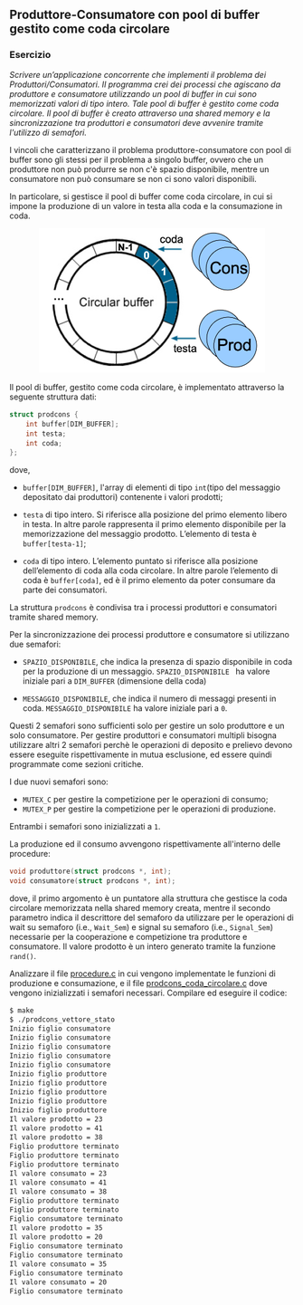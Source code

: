 ## Produttore-Consumatore con pool di buffer gestito come coda circolare

### Esercizio

*Scrivere un’applicazione concorrente che implementi il problema dei Produttori/Consumatori.
Il programma crei dei processi che agiscano da produttore e consumatore utilizzando un pool di buffer in cui sono memorizzati valori di tipo intero. Tale pool di buffer è gestito come coda circolare. Il pool di buffer è creato attraverso una shared memory e la sincronizzazione tra produttori e consumatori deve avvenire tramite l'utilizzo di semafori.*

I vincoli che caratterizzano il problema produttore-consumatore con pool di buffer sono gli stessi per il problema a singolo buffer, ovvero che un produttore non può produrre se non c'è spazio disponibile, mentre un consumatore non può consumare se non ci sono valori disponibili.

In particolare, si gestisce il pool di buffer come coda circolare, in cui si impone la produzione di un valore in testa alla coda e la consumazione in coda.

<p align="center">
<img src="../images/prod_cons_mult_buffer_coda_circolare.png" width="400">
</p>

Il pool di buffer, gestito come coda circolare, è implementato attraverso la seguente struttura dati:

```c
struct prodcons {
    int buffer[DIM_BUFFER];
    int testa;
    int coda;
};
```

dove,

- ``buffer[DIM_BUFFER]``, l'array di elementi di tipo ``int``(tipo del messaggio depositato dai produttori) contenente i valori prodotti;

- ``testa`` di tipo intero. Si riferisce alla posizione del primo elemento libero in testa. In altre parole rappresenta il primo elemento disponibile per la memorizzazione del messaggio prodotto. L’elemento di testa è ``buffer[testa-1]``;

- ``coda`` di tipo intero. L’elemento puntato si riferisce alla posizione dell’elemento di coda alla coda circolare. In altre parole l’elemento di coda è ``buffer[coda]``, ed è il primo elemento da poter consumare da parte dei consumatori.

La struttura ``prodcons`` è condivisa tra i processi produttori e consumatori tramite shared memory.

Per la sincronizzazione dei processi produttore e consumatore si utilizzano due semafori: 

- ``SPAZIO_DISPONIBILE``, che indica la presenza di spazio disponibile in coda per la produzione di un messaggio. ``SPAZIO_DISPONIBILE `` ha valore iniziale pari a ``DIM_BUFFER`` (dimensione della coda)

- ``MESSAGGIO_DISPONIBILE``, che indica il numero di messaggi presenti in coda. ``MESSAGGIO_DISPONIBILE`` ha valore iniziale pari a ``0``.

Questi 2 semafori sono sufficienti solo per gestire un solo produttore e un solo consumatore. Per gestire produttori e consumatori multipli bisogna utilizzare altri 2 semafori perchè le operazioni di deposito e prelievo devono essere eseguite rispettivamente in mutua esclusione, ed essere quindi programmate come sezioni critiche.

I due nuovi semafori sono:

- ``MUTEX_C`` per gestire la competizione per le operazioni di consumo;
- ``MUTEX_P`` per gestire la competizione per le operazioni di produzione.

Entrambi i semafori sono inizializzati a ``1``.

La produzione ed il consumo avvengono rispettivamente all'interno delle procedure:

```c
void produttore(struct prodcons *, int);
void consumatore(struct prodcons *, int);
```

dove, il primo argomento è un puntatore alla struttura che gestisce la coda circolare memorizzata nella shared memory creata, mentre il secondo parametro indica il descrittore del semaforo da utilizzare per le operazioni di wait su semaforo (i.e., ``Wait_Sem``) e signal su semaforo (i.e., ``Signal_Sem``) necessarie per la cooperazione e competizione tra produttore e consumatore.
Il valore prodotto è un intero generato tramite la funzione ``rand()``.

Analizzare il file [procedure.c](procedure.c) in cui vengono implementate le funzioni di produzione e consumazione, e il file [prodcons_coda_circolare.c](prodcons_coda_circolare.c) dove vengono inizializzati i semafori necessari.
Compilare ed eseguire il codice:

```console
$ make
$ ./prodcons_vettore_stato
Inizio figlio consumatore
Inizio figlio consumatore
Inizio figlio consumatore
Inizio figlio consumatore
Inizio figlio consumatore
Inizio figlio produttore
Inizio figlio produttore
Inizio figlio produttore
Inizio figlio produttore
Inizio figlio produttore
Il valore prodotto = 23
Il valore prodotto = 41
Il valore prodotto = 38
Figlio produttore terminato
Figlio produttore terminato
Figlio produttore terminato
Il valore consumato = 23
Il valore consumato = 41
Il valore consumato = 38
Figlio produttore terminato
Figlio produttore terminato
Figlio consumatore terminato
Il valore prodotto = 35
Il valore prodotto = 20
Figlio consumatore terminato
Figlio consumatore terminato
Il valore consumato = 35
Figlio consumatore terminato
Il valore consumato = 20
Figlio consumatore terminato
```




